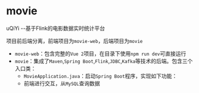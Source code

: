 # movie
uQiYi --基于Flink的电影数据实时统计平台

项目前后端分离，前端项目为`movie-web`，后端项目为`movie`

* `movie-web`：包含完整的`Vue 2`项目，在目录下使用`npm run dev`可直接运行
* `movie`：集成了`Maven`,`Spring Boot`,`Flink`,`JDBC`,`Kafka`等技术的后端。包含三个入口类：
  * `MovieApplication.java`：启动`Spring Boot`程序，实现如下功能：
   * 前端进行交互，从`MySQL`查询数据
